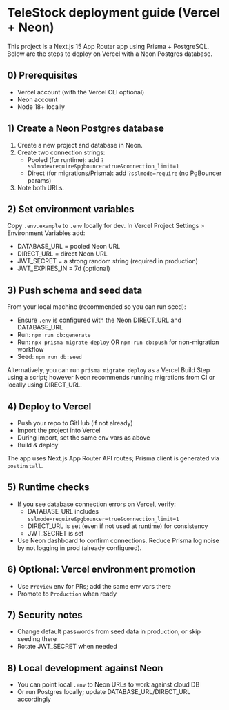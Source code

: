 # TeleStock deployment guide (Vercel + Neon)

This project is a Next.js 15 App Router app using Prisma + PostgreSQL. Below are the steps to deploy on Vercel with a Neon Postgres database.

## 0) Prerequisites
- Vercel account (with the Vercel CLI optional)
- Neon account
- Node 18+ locally

## 1) Create a Neon Postgres database
1. Create a new project and database in Neon.
2. Create two connection strings:
   - Pooled (for runtime): add `?sslmode=require&pgbouncer=true&connection_limit=1`
   - Direct (for migrations/Prisma): add `?sslmode=require` (no PgBouncer params)
3. Note both URLs.

## 2) Set environment variables
Copy `.env.example` to `.env` locally for dev.
In Vercel Project Settings > Environment Variables add:
- DATABASE_URL = pooled Neon URL
- DIRECT_URL = direct Neon URL
- JWT_SECRET = a strong random string (required in production)
- JWT_EXPIRES_IN = 7d (optional)

## 3) Push schema and seed data
From your local machine (recommended so you can run seed):
- Ensure `.env` is configured with the Neon DIRECT_URL and DATABASE_URL
- Run: `npm run db:generate`
- Run: `npx prisma migrate deploy` OR `npm run db:push` for non-migration workflow
- Seed: `npm run db:seed`

Alternatively, you can run `prisma migrate deploy` as a Vercel Build Step using a script; however Neon recommends running migrations from CI or locally using DIRECT_URL.

## 4) Deploy to Vercel
- Push your repo to GitHub (if not already)
- Import the project into Vercel
- During import, set the same env vars as above
- Build & deploy

The app uses Next.js App Router API routes; Prisma client is generated via `postinstall`.

## 5) Runtime checks
- If you see database connection errors on Vercel, verify:
  - DATABASE_URL includes `sslmode=require&pgbouncer=true&connection_limit=1`
  - DIRECT_URL is set (even if not used at runtime) for consistency
  - JWT_SECRET is set
- Use Neon dashboard to confirm connections. Reduce Prisma log noise by not logging in prod (already configured).

## 6) Optional: Vercel environment promotion
- Use `Preview` env for PRs; add the same env vars there
- Promote to `Production` when ready

## 7) Security notes
- Change default passwords from seed data in production, or skip seeding there
- Rotate JWT_SECRET when needed

## 8) Local development against Neon
- You can point local `.env` to Neon URLs to work against cloud DB
- Or run Postgres locally; update DATABASE_URL/DIRECT_URL accordingly

